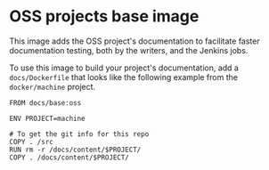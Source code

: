 # OSS projects base image

This image adds the OSS project's documentation to facilitate faster documentation testing,
both by the writers, and the Jenkins jobs.

To use this image to build your project's documentation, add a `docs/Dockerfile` that looks
like the following example from the `docker/machine` project.

```
FROM docs/base:oss

ENV PROJECT=machine

# To get the git info for this repo
COPY . /src
RUN rm -r /docs/content/$PROJECT/
COPY . /docs/content/$PROJECT/
```
